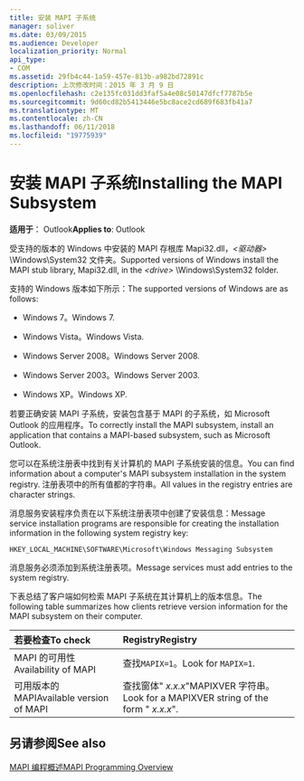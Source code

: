 ```yaml
---
title: 安装 MAPI 子系统
manager: soliver
ms.date: 03/09/2015
ms.audience: Developer
localization_priority: Normal
api_type:
- COM
ms.assetid: 29fb4c44-1a59-457e-813b-a982bd72891c
description: 上次修改时间：2015 年 3 月 9 日
ms.openlocfilehash: c2e135fc031dd3faf5a4e08c50147dfcf7787b5e
ms.sourcegitcommit: 9d60cd82b5413446e5bc8ace2cd689f683fb41a7
ms.translationtype: MT
ms.contentlocale: zh-CN
ms.lasthandoff: 06/11/2018
ms.locfileid: "19775939"
---
```

# <a name="installing-the-mapi-subsystem"></a><span data-ttu-id="9fddb-103">安装 MAPI 子系统</span><span class="sxs-lookup"><span data-stu-id="9fddb-103">Installing the MAPI Subsystem</span></span>

  
  
<span data-ttu-id="9fddb-104">**适用于**： Outlook</span><span class="sxs-lookup"><span data-stu-id="9fddb-104">**Applies to**: Outlook</span></span> 
  
<span data-ttu-id="9fddb-105">受支持的版本的 Windows 中安装的 MAPI 存根库 Mapi32.dll，_\<驱动器\>_ \Windows\System32 文件夹。</span><span class="sxs-lookup"><span data-stu-id="9fddb-105">Supported versions of Windows install the MAPI stub library, Mapi32.dll, in the  _\<drive\>_ \Windows\System32 folder.</span></span> 
  
<span data-ttu-id="9fddb-106">支持的 Windows 版本如下所示：</span><span class="sxs-lookup"><span data-stu-id="9fddb-106">The supported versions of Windows are as follows:</span></span>
  
- <span data-ttu-id="9fddb-107">Windows 7。</span><span class="sxs-lookup"><span data-stu-id="9fddb-107">Windows 7.</span></span>
    
- <span data-ttu-id="9fddb-108">Windows Vista。</span><span class="sxs-lookup"><span data-stu-id="9fddb-108">Windows Vista.</span></span>
    
- <span data-ttu-id="9fddb-109">Windows Server 2008。</span><span class="sxs-lookup"><span data-stu-id="9fddb-109">Windows Server 2008.</span></span>
    
- <span data-ttu-id="9fddb-110">Windows Server 2003。</span><span class="sxs-lookup"><span data-stu-id="9fddb-110">Windows Server 2003.</span></span>
    
- <span data-ttu-id="9fddb-111">Windows XP。</span><span class="sxs-lookup"><span data-stu-id="9fddb-111">Windows XP.</span></span>
    
<span data-ttu-id="9fddb-112">若要正确安装 MAPI 子系统，安装包含基于 MAPI 的子系统，如 Microsoft Outlook 的应用程序。</span><span class="sxs-lookup"><span data-stu-id="9fddb-112">To correctly install the MAPI subsystem, install an application that contains a MAPI-based subsystem, such as Microsoft Outlook.</span></span>
  
<span data-ttu-id="9fddb-113">您可以在系统注册表中找到有关计算机的 MAPI 子系统安装的信息。</span><span class="sxs-lookup"><span data-stu-id="9fddb-113">You can find information about a computer's MAPI subsystem installation in the system registry.</span></span> <span data-ttu-id="9fddb-114">注册表项中的所有值都的字符串。</span><span class="sxs-lookup"><span data-stu-id="9fddb-114">All values in the registry entries are character strings.</span></span> 
  
<span data-ttu-id="9fddb-115">消息服务安装程序负责在以下系统注册表项中创建了安装信息：</span><span class="sxs-lookup"><span data-stu-id="9fddb-115">Message service installation programs are responsible for creating the installation information in the following system registry key:</span></span> 
  
 `HKEY_LOCAL_MACHINE\SOFTWARE\Microsoft\Windows Messaging Subsystem`
  
<span data-ttu-id="9fddb-116">消息服务必须添加到系统注册表项。</span><span class="sxs-lookup"><span data-stu-id="9fddb-116">Message services must add entries to the system registry.</span></span> 
  
<span data-ttu-id="9fddb-117">下表总结了客户端如何检索 MAPI 子系统在其计算机上的版本信息。</span><span class="sxs-lookup"><span data-stu-id="9fddb-117">The following table summarizes how clients retrieve version information for the MAPI subsystem on their computer.</span></span>
  
|<span data-ttu-id="9fddb-118">**若要检查**</span><span class="sxs-lookup"><span data-stu-id="9fddb-118">**To check**</span></span>|<span data-ttu-id="9fddb-119">**Registry**</span><span class="sxs-lookup"><span data-stu-id="9fddb-119">**Registry**</span></span>|
|:-----|:-----|
|<span data-ttu-id="9fddb-120">MAPI 的可用性</span><span class="sxs-lookup"><span data-stu-id="9fddb-120">Availability of MAPI</span></span>  <br/> |<span data-ttu-id="9fddb-121">查找`MAPIX=1`。</span><span class="sxs-lookup"><span data-stu-id="9fddb-121">Look for  `MAPIX=1`.</span></span>  <br/> |
|<span data-ttu-id="9fddb-122">可用版本的 MAPI</span><span class="sxs-lookup"><span data-stu-id="9fddb-122">Available version of MAPI</span></span>  <br/> |<span data-ttu-id="9fddb-123">查找窗体" _x.x.x_"MAPIXVER 字符串。</span><span class="sxs-lookup"><span data-stu-id="9fddb-123">Look for a MAPIXVER string of the form " _x.x.x_".</span></span>  <br/> |
   
## <a name="see-also"></a><span data-ttu-id="9fddb-124">另请参阅</span><span class="sxs-lookup"><span data-stu-id="9fddb-124">See also</span></span>



[<span data-ttu-id="9fddb-125">MAPI 编程概述</span><span class="sxs-lookup"><span data-stu-id="9fddb-125">MAPI Programming Overview</span></span>](mapi-programming-overview.md)

